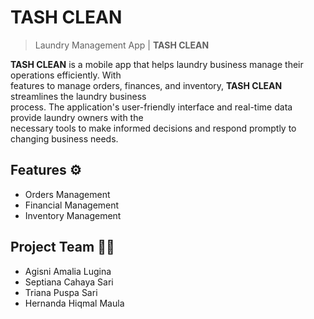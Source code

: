 # TASH CLEAN

> Laundry Management App | **TASH CLEAN**
  
**TASH CLEAN** is a mobile app that helps laundry business manage their operations efficiently. With  
features to manage orders, finances, and inventory, **TASH CLEAN** streamlines the laundry business  
process. The application's user-friendly interface and real-time data provide laundry owners with the  
necessary tools to make informed decisions and respond promptly to changing business needs.

## Features :gear: 
- Orders Management
- Financial Management
- Inventory Management

## Project Team :technologist: 
- Agisni Amalia Lugina
- Septiana Cahaya Sari
- Triana Puspa Sari
- Hernanda Hiqmal Maula
